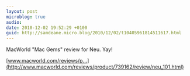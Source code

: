 ```yaml
---
layout: post
microblog: true
audio: 
date: 2010-12-02 19:52:29 +0100
guid: http://samdeane.micro.blog/2010/12/02/t10405961814511617.html
---
```

MacWorld "Mac Gems" review for Neu. Yay!

[www.macworld.com/reviews/p...](http://www.macworld.com/reviews/product/739162/review/neu_101.html)

